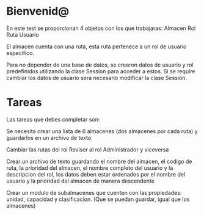 # Bienvenid@

En este test se proporcionan 4 objetos con los que trabajaras:
Almacen
Rol
Ruta
Usuario

El almacen cuenta con una ruta, esta ruta pertenece a un rol de usuario especifico.

Para no depender de una base de datos, se crearon datos de usuario y rol predefinidos utilizando la clase Session para acceder a estos. Si se require cambiar los datos de usuario sera necesario modificar la clase Session.

# Tareas

Las tareas que debes completar son:

Se necesita crear una lista de 6 almacenes (dos almacenes por cada ruta) y guardarlos en un archivo de texto

Cambiar las rutas del rol Revisor al rol Administrador y viceversa

Crear un archivo de texto guardando el nombre del almacen, el codigo de ruta, la prioridad del almacen, el nombre completo del usuario y la descripcion del rol, los datos deben estar ordenados por el nombre del usuario y la prioridad del almacen de manera descendente

Crear un modulo de subalmacenes que cuenten con las propiedades: unidad, capacidad y clasificacion. (Que se puedan guardar, igual que los almacenes)

